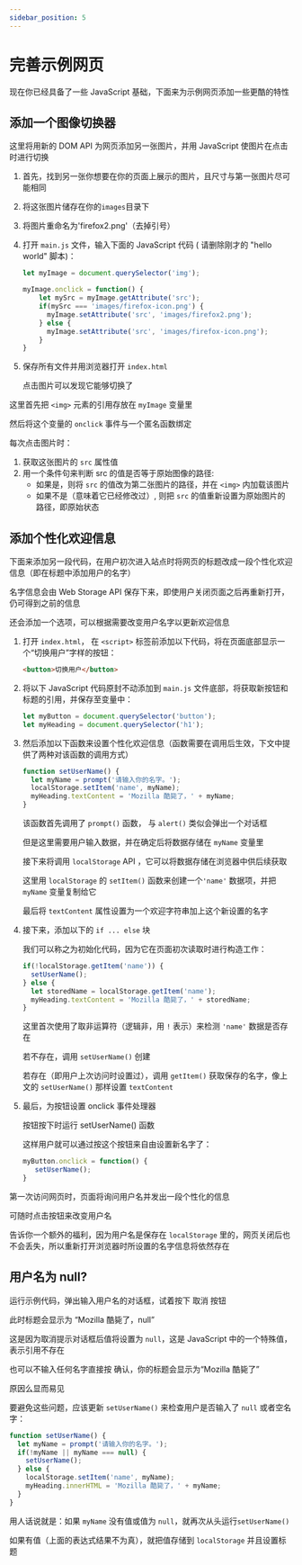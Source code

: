 ```yaml
---
sidebar_position: 5
---
```


# 完善示例网页

现在你已经具备了一些 JavaScript 基础，下面来为示例网页添加一些更酷的特性

## 添加一个图像切换器

这里将用新的 DOM API 为网页添加另一张图片，并用 JavaScript 使图片在点击时进行切换

1. 首先，找到另一张你想要在你的页面上展示的图片，且尺寸与第一张图片尽可能相同

2. 将这张图片储存在你的`images`目录下

3. 将图片重命名为'firefox2.png'（去掉引号）

4. 打开 `main.js` 文件，输入下面的 JavaScript 代码 ( 请删除刚才的 "hello world" 脚本)：

   ```javascript
   let myImage = document.querySelector('img');
   
   myImage.onclick = function() {
       let mySrc = myImage.getAttribute('src');
       if(mySrc === 'images/firefox-icon.png') {
         myImage.setAttribute('src', 'images/firefox2.png');
       } else {
         myImage.setAttribute('src', 'images/firefox-icon.png');
       }
   }
   ```

5. 保存所有文件并用浏览器打开 `index.html` 

   点击图片可以发现它能够切换了

这里首先把 `<img>` 元素的引用存放在 `myImage` 变量里

然后将这个变量的 `onclick` 事件与一个匿名函数绑定

每次点击图片时：

1. 获取这张图片的 `src` 属性值
2. 用一个条件句来判断 src 的值是否等于原始图像的路径:
   - 如果是，则将 `src` 的值改为第二张图片的路径，并在 `<img>` 内加载该图片
   - 如果不是（意味着它已经修改过）, 则把 `src` 的值重新设置为原始图片的路径，即原始状态

## 添加个性化欢迎信息

下面来添加另一段代码，在用户初次进入站点时将网页的标题改成一段个性化欢迎信息（即在标题中添加用户的名字）

名字信息会由 Web Storage API 保存下来，即使用户关闭页面之后再重新打开，仍可得到之前的信息

还会添加一个选项，可以根据需要改变用户名字以更新欢迎信息

1. 打开 `index.html`， 在 `<script>` 标签前添加以下代码，将在页面底部显示一个“切换用户”字样的按钮：

   ```html
   <button>切换用户</button>
   ```

2. 将以下 JavaScript 代码原封不动添加到 `main.js` 文件底部，将获取新按钮和标题的引用，并保存至变量中：

   ```javascript
   let myButton = document.querySelector('button');
   let myHeading = document.querySelector('h1');
   ```

3. 然后添加以下函数来设置个性化欢迎信息（函数需要在调用后生效，下文中提供了两种对该函数的调用方式）

   ```javascript
   function setUserName() {
     let myName = prompt('请输入你的名字。');
     localStorage.setItem('name', myName);
     myHeading.textContent = 'Mozilla 酷毙了，' + myName;
   }
   ```

   该函数首先调用了 `prompt()` 函数， 与 `alert()` 类似会弹出一个对话框

   但是这里需要用户输入数据，并在确定后将数据存储在 `myName` 变量里

   接下来将调用 `localStorage` API ，它可以将数据存储在浏览器中供后续获取

   这里用 `localStorage` 的 `setItem()` 函数来创建一个`'name'` 数据项，并把 `myName` 变量复制给它

   最后将 `textContent` 属性设置为一个欢迎字符串加上这个新设置的名字

4. 接下来，添加以下的 `if ... else` 块

   我们可以称之为初始化代码，因为它在页面初次读取时进行构造工作：

   ```javascript
   if(!localStorage.getItem('name')) {
     setUserName();
   } else {
     let storedName = localStorage.getItem('name');
     myHeading.textContent = 'Mozilla 酷毙了，' + storedName;
   }
   ```

   这里首次使用了取非运算符（逻辑非，用 `!` 表示）来检测 `'name'` 数据是否存在

   若不存在，调用 `setUserName()` 创建

   若存在（即用户上次访问时设置过），调用 `getItem()` 获取保存的名字，像上文的 `setUserName()` 那样设置 `textContent`

5. 最后，为按钮设置 onclick 事件处理器

   按钮按下时运行 setUserName() 函数

   这样用户就可以通过按这个按钮来自由设置新名字了：

   ```javascript
   myButton.onclick = function() {
      setUserName();
   }
   ```

第一次访问网页时，页面将询问用户名并发出一段个性化的信息

可随时点击按钮来改变用户名 

告诉你一个额外的福利，因为用户名是保存在 `localStorage` 里的，网页关闭后也不会丢失，所以重新打开浏览器时所设置的名字信息将依然存在

## 用户名为 null?

运行示例代码，弹出输入用户名的对话框，试着按下 取消 按钮

此时标题会显示为 “Mozilla 酷毙了，null”

这是因为取消提示对话框后值将设置为 `null`，这是 JavaScript 中的一个特殊值，表示引用不存在

也可以不输入任何名字直接按 确认，你的标题会显示为“Mozilla 酷毙了”

原因么显而易见

要避免这些问题，应该更新 `setUserName()` 来检查用户是否输入了 `null` 或者空名字：

```javascript
function setUserName() {
  let myName = prompt('请输入你的名字。');
  if(!myName || myName === null) {
    setUserName();
  } else {
    localStorage.setItem('name', myName);
    myHeading.innerHTML = 'Mozilla 酷毙了，' + myName;
  }
}
```

用人话说就是：如果 `myName` 没有值或值为 `null`，就再次从头运行`setUserName()`

如果有值（上面的表达式结果不为真），就把值存储到 `localStorage` 并且设置标题